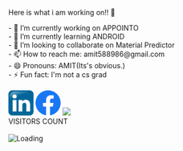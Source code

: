 
Here is what i am working on!! 👋
 

<!--
**Amit588986/Amit588986** is a ✨ _special_ ✨ repository because its `README.md` (this file) appears on your GitHub profile.--!>

- 🔭 I’m currently working on APPOINTO<br>
- 🌱 I’m currently learning ANDROID<br>
- 👯 I’m looking to collaborate on Material Predictor<br>
- 📫 How to reach me: amit588986@gmail.com<br>
- 😄 Pronouns: AMIT(Its's obvious.)<br>
- ⚡ Fun fact: I'm not a cs grad<br><br>
<img src="https://github.com/Amit588986/Amit588986/blob/main/linkedin.png" height="50" width="50">
<img src="https://github.com/Amit588986/Amit588986/blob/main/fb.png" height="50" width="50">

<img src="https://github-readme-stats.vercel.app/api?username=Amit588986&&show_icons=true&title_color=FFFFFF&icon_color=FFFFFF&text_color=FFFFFF&bg_color=7F98BDD7"/>
<br>

VISITORS COUNT<br><br>
<img align="left" src = "https://profile-counter.glitch.me/Amit588986/count.svg" alt ="Loading">
